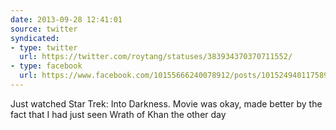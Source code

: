 ```yaml
---
date: 2013-09-28 12:41:01
source: twitter
syndicated:
- type: twitter
  url: https://twitter.com/roytang/statuses/383934370370711552/
- type: facebook
  url: https://www.facebook.com/10155666240078912/posts/10152494011758912
---
```


Just watched Star Trek: Into Darkness. Movie was okay, made better by the fact that I had just seen Wrath of Khan the other day